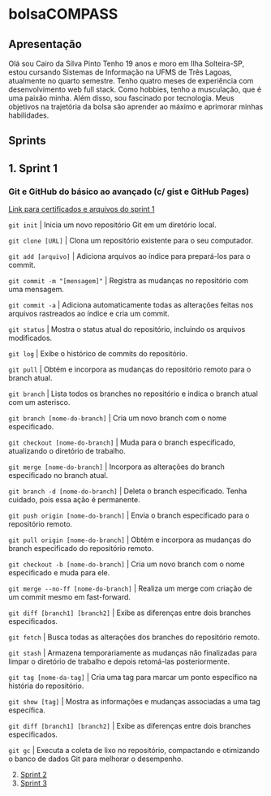 # bolsaCOMPASS
## Apresentação

Olá sou Cairo da Silva Pinto Tenho 19 anos e moro em Ilha Solteira-SP, estou cursando Sistemas de Informação na UFMS de Três Lagoas, atualmente no quarto semestre. Tenho quatro meses de experiência com desenvolvimento web full stack. Como hobbies, tenho a musculação, que é uma paixão minha. Além disso, sou fascinado por tecnologia. Meus objetivos na trajetória da bolsa são aprender ao máximo e aprimorar minhas habilidades.

## Sprints
## 1. Sprint 1
### Git e GitHub do básico ao avançado (c/ gist e GitHub Pages)
[Link para certificados e arquivos do sprint 1](/README.md)

`git init`                              | Inicia um novo repositório Git em um diretório local.

`git clone [URL]`                       | Clona um repositório existente para o seu computador.

`git add [arquivo]`                     | Adiciona arquivos ao índice para prepará-los para o commit.

`git commit -m "[mensagem]"`            | Registra as mudanças no repositório com uma mensagem.

`git commit -a`                         | Adiciona automaticamente todas as alterações feitas nos arquivos rastreados ao índice e cria um commit.

`git status`                            | Mostra o status atual do repositório, incluindo os arquivos modificados.

`git log`                               | Exibe o histórico de commits do repositório.

`git pull`                              | Obtém e incorpora as mudanças do repositório remoto para o branch atual.

`git branch`                            | Lista todos os branches no repositório e indica o branch atual com um asterisco.

`git branch [nome-do-branch]`           | Cria um novo branch com o nome especificado.

`git checkout [nome-do-branch]`         | Muda para o branch especificado, atualizando o diretório de trabalho.

`git merge [nome-do-branch]`            | Incorpora as alterações do branch especificado no branch atual.

`git branch -d [nome-do-branch]`        | Deleta o branch especificado. Tenha cuidado, pois essa ação é permanente.

`git push origin [nome-do-branch]`      | Envia o branch especificado para o repositório remoto.

`git pull origin [nome-do-branch]`      | Obtém e incorpora as mudanças do branch especificado do repositório remoto.

`git checkout -b [nome-do-branch]`      | Cria um novo branch com o nome especificado e muda para ele.

`git merge --no-ff [nome-do-branch]`   | Realiza um merge com criação de um commit mesmo em fast-forward.

`git diff [branch1] [branch2]`           | Exibe as diferenças entre dois branches especificados. 

`git fetch`                             | Busca todas as alterações dos branches do repositório remoto.

`git stash`                             | Armazena temporariamente as mudanças não finalizadas para limpar o diretório de trabalho e depois retomá-las posteriormente.

`git tag [nome-da-tag]`                 | Cria uma tag para marcar um ponto específico na história do repositório.

`git show [tag]`                        | Mostra as informações e mudanças associadas a uma tag específica.

`git diff [branch1] [branch2]`         | Exibe as diferenças entre dois branches especificados.

`git gc`                                | Executa a coleta de lixo no repositório, compactando e otimizando o banco de dados Git para melhorar o desempenho.

2. [Sprint 2](/README.md)
4. [Sprint 3](/README.md)
